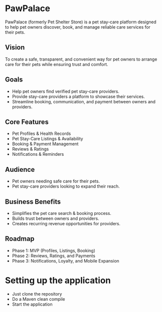 # PawPalace

PawPalace (formerly Pet Shelter Store) is a pet stay-care platform designed to help pet owners discover, book, and manage reliable care services for their pets.

## Vision
To create a safe, transparent, and convenient way for pet owners to arrange care for their pets while ensuring trust and comfort.

## Goals
- Help pet owners find verified pet stay-care providers.
- Provide stay-care providers a platform to showcase their services.
- Streamline booking, communication, and payment between owners and providers.

## Core Features
- Pet Profiles & Health Records
- Pet Stay-Care Listings & Availability
- Booking & Payment Management
- Reviews & Ratings
- Notifications & Reminders

## Audience
- Pet owners needing safe care for their pets.
- Pet stay-care providers looking to expand their reach.

## Business Benefits
- Simplifies the pet care search & booking process.
- Builds trust between owners and providers.
- Creates recurring revenue opportunities for providers.

## Roadmap
- Phase 1: MVP (Profiles, Listings, Booking)
- Phase 2: Reviews, Ratings, and Payments
- Phase 3: Notifications, Loyalty, and Mobile Expansion


# Setting up the application
- Just clone the repository
- Do a Maven clean compile
- Start the application
